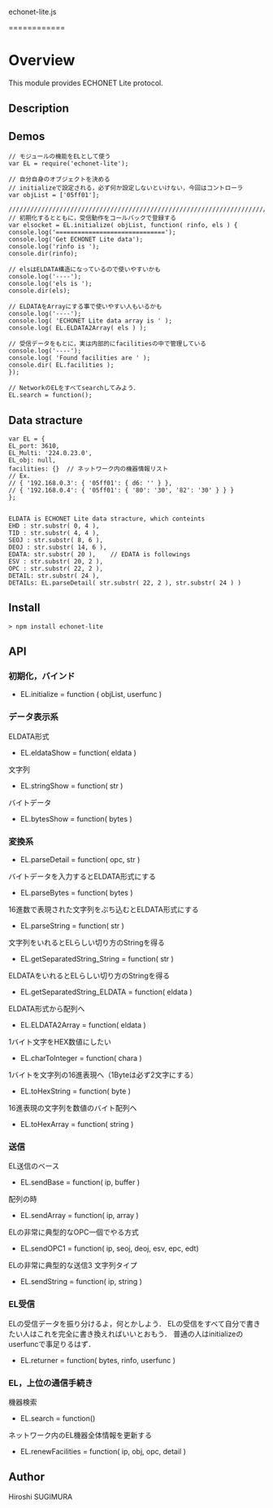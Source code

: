 echonet-lite.js

============

# Overview

This module provides ECHONET Lite protocol.

## Description


## Demos


    // モジュールの機能をELとして使う
    var EL = require('echonet-lite');

    // 自分自身のオブジェクトを決める
    // initializeで設定される，必ず何か設定しないといけない，今回はコントローラ
    var objList = ['05ff01'];

    ////////////////////////////////////////////////////////////////////////////
    // 初期化するとともに，受信動作をコールバックで登録する
    var elsocket = EL.initialize( objList, function( rinfo, els ) {
    console.log('==============================');
    console.log('Get ECHONET Lite data');
    console.log('rinfo is ');
    console.dir(rinfo);

    // elsはELDATA構造になっているので使いやすいかも
    console.log('----');
    console.log('els is ');
    console.dir(els);

    // ELDATAをArrayにする事で使いやすい人もいるかも
    console.log('----');
    console.log( 'ECHONET Lite data array is ' );
    console.log( EL.ELDATA2Array( els ) );

    // 受信データをもとに，実は内部的にfacilitiesの中で管理している
    console.log('----');
    console.log( 'Found facilities are ' );
    console.dir( EL.facilities );
    });

    // NetworkのELをすべてsearchしてみよう．
    EL.search = function();




## Data stracture

    var EL = {
    EL_port: 3610,
    EL_Multi: '224.0.23.0',
    EL_obj: null,
    facilities: {}  // ネットワーク内の機器情報リスト
    // Ex.
    // { '192.168.0.3': { '05ff01': { d6: '' } },
    // { '192.168.0.4': { '05ff01': { '80': '30', '82': '30' } } }
    };


    ELDATA is ECHONET Lite data stracture, which conteints
    EHD : str.substr( 0, 4 ),
    TID : str.substr( 4, 4 ),
    SEOJ : str.substr( 8, 6 ),
    DEOJ : str.substr( 14, 6 ),
    EDATA: str.substr( 20 ),    // EDATA is followings
    ESV : str.substr( 20, 2 ),
    OPC : str.substr( 22, 2 ),
    DETAIL: str.substr( 24 ),
    DETAILs: EL.parseDetail( str.substr( 22, 2 ), str.substr( 24 ) )


## Install

    > npm install echonet-lite


## API


### 初期化，バインド
* EL.initialize = function ( objList, userfunc )


### データ表示系


ELDATA形式

* EL.eldataShow = function( eldata )


文字列

* EL.stringShow = function( str )


バイトデータ

* EL.bytesShow = function( bytes )


### 変換系

* EL.parseDetail = function( opc, str )

バイトデータを入力するとELDATA形式にする

* EL.parseBytes = function( bytes )


16進数で表現された文字列をぶち込むとELDATA形式にする

* EL.parseString = function( str )


文字列をいれるとELらしい切り方のStringを得る

* EL.getSeparatedString_String = function( str )


ELDATAをいれるとELらしい切り方のStringを得る

* EL.getSeparatedString_ELDATA = function( eldata )

ELDATA形式から配列へ

* EL.ELDATA2Array = function( eldata )

1バイト文字をHEX数値にしたい

* EL.charToInteger = function( chara )

1バイトを文字列の16進表現へ（1Byteは必ず2文字にする）

* EL.toHexString = function( byte )

16進表現の文字列を数値のバイト配列へ

* EL.toHexArray = function( string )


### 送信

EL送信のベース

* EL.sendBase = function( ip, buffer )

配列の時

* EL.sendArray = function( ip, array )

ELの非常に典型的なOPC一個でやる方式

* EL.sendOPC1 = function( ip, seoj, deoj, esv, epc, edt)

ELの非常に典型的な送信3 文字列タイプ

* EL.sendString = function( ip, string )


### EL受信

ELの受信データを振り分けるよ，何とかしよう．
ELの受信をすべて自分で書きたい人はこれを完全に書き換えればいいとおもう．
普通の人はinitializeのuserfuncで事足りるはず．

* EL.returner = function( bytes, rinfo, userfunc )


### EL，上位の通信手続き

機器検索

* EL.search = function()

ネットワーク内のEL機器全体情報を更新する

* EL.renewFacilities = function( ip, obj, opc, detail )



## Author

Hiroshi SUGIMURA


